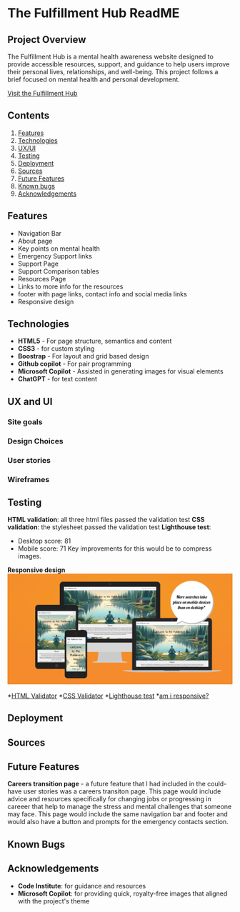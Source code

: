 # The Fulfillment Hub ReadME

## Project Overview
The Fulfillment Hub is a mental health awareness website designed to provide accessible resources, support, and guidance to help users improve their personal lives, relationships, and well-being. This project follows a brief focused on mental health and personal development.

[Visit the Fulfillment Hub](https://judewoolls.github.io/assessment-project-1/)

## Contents
1. [Features](#features)
2. [Technologies](#technologies)
3. [UX/UI](#ux-and-ui)
4. [Testing](#testing)
5. [Deployment](#deployment)
6. [Sources](#sources)
7. [Future Features](#future-features)
8. [Known bugs](#known-bugs)
9. [Acknowledgements](#acknowledgements)

## Features
* Navigation Bar
* About page
* Key points on mental health
* Emergency Support links
* Support Page
* Support Comparison tables
* Resources Page
* Links to more info for the resources
* footer with page links, contact info and social media links
* Responsive design

## Technologies
* **HTML5** - For page structure, semantics and content
* **CSS3** - for custom styling
* **Boostrap** - For layout and grid based design
* **Github copilot** - For pair programming
* **Microsoft Copilot** - Assisted in generating images for visual elements
* **ChatGPT** - for text content


## UX and UI

### Site goals
### Design Choices
### User stories
### Wireframes


## Testing

**HTML validation**: all three html files passed the validation test
**CSS validation**: the stylesheet passed the validation test
**Lighthouse test**:
  * Desktop score: 81
  * Mobile score: 71
Key improvements for this would be to compress images.

**Responsive design**
![responsive design image](amiresponsive.png)

*[HTML Validator](https://validator.w3.org/)
*[CSS Validator](https://jigsaw.w3.org/css-validator/)
*[Lighthouse test](https://developer.chrome.com/docs/lighthouse/overview#devtools)
*[am i responsive?](https://amiresponsive.co.uk/)

## Deployment

## Sources

## Future Features
**Careers transition page** - a future feature that I had included in the could-have user stories was a careers transiton page.
This page would include advice and resources specifically for changing jobs or progressing in careeer that help to manage the
stress and mental challenges that someone may face. This page would include the same navigation bar and footer and would also
have a button and prompts for the emergency contacts section.

## Known Bugs

## Acknowledgements
* **Code Institute**: for guidance and resources
* **Microsoft Copilot**: for providing quick, royalty-free images that aligned with the project's theme

